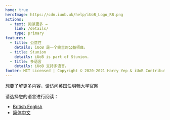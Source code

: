 ```yaml
---
home: true
heroImage: https://cdn.iuob.uk/help/iUoB_Logo_RB.png
actions:
  - text: 阅读更多 →
    link: /details/
    type: primary
features:
  - title: 公益性
    details: iUoB 是一个完全的公益项目。
  - title: Stunion
    details: iUoB is part of Stunion.
  - title: 多语言
    details: iUoB 支持多语言。
footer: MIT Licensed | Copyright © 2020-2021 Harry Yep & iUoB Contributors. All rights reserved.
---
```


想要了解更多内容，请访问[英国伯明翰大学官网](https://www.birmingham.ac.uk/)

请选择您的语言进行阅读：
- [British English](https://en.help.iuob.uk/)
- [简体中文](./)